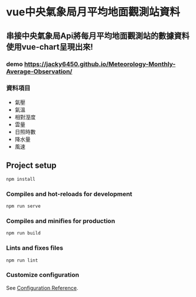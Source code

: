 # vue中央氣象局月平均地面觀測站資料

## 串接中央氣象局Api將每月平均地面觀測站的數據資料使用vue-chart呈現出來!

### demo https://jacky6450.github.io/Meteorology-Monthly-Average-Observation/

### 資料項目
* 氣壓
* 氣溫
* 相對溼度
* 雲量
* 日照時數
* 降水量
* 風速

## Project setup
```
npm install
```

### Compiles and hot-reloads for development
```
npm run serve
```

### Compiles and minifies for production
```
npm run build
```

### Lints and fixes files
```
npm run lint
```

### Customize configuration
See [Configuration Reference](https://cli.vuejs.org/config/).
